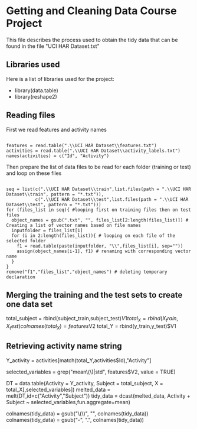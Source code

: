 Getting and Cleaning Data Course Project
=========================

This file describes the process used to obtain the tidy data that can be found in the file "UCI HAR Dataset.txt"

## Libraries used

Here is a list of libraries used for the project:
* library(data.table)
* library(reshape2)

## Reading files
First we read features and activity names
<pre><code>
features = read.table(".\\UCI HAR Dataset\\features.txt")
activities = read.table(".\\UCI HAR Dataset\\activity_labels.txt")
names(activities) = c("Id", "Activity")
</pre></code>

Then prepare the list of data files to be read for each folder (training or test) and loop on these files
<pre><code>
seq = list(c(".\\UCI HAR Dataset\\train",list.files(path = ".\\UCI HAR Dataset\\train", pattern = "*.txt")),
           c(".\\UCI HAR Dataset\\test",list.files(path = ".\\UCI HAR Dataset\\test", pattern = "*.txt")))
for (files_list in seq){ #looping first on training files then on test files
  object_names = gsub(".txt", "", files_list[2:length(files_list)]) # Creating a list of vector names based on file names
  inputfolder = files_list[1]
  for (i in 2:length(files_list)){ # looping on each file of the selected folder
    f1 = read.table(paste(inputfolder, "\\",files_list[i], sep=""))
    assign(object_names[i-1], f1) # renaming with corresponding vector name
  }
}
remove("f1","files_list","object_names") # deleting temporary declaration
</pre></code>

## Merging the training and the test sets to create one data set
total_subject = rbind(subject_train,subject_test)$V1
total_X = rbind(X_train,X_test)
colnames(total_X) = features$V2
total_Y = rbind(y_train,y_test)$V1

## Retrieving activity name string 
Y_activity = activities[match(total_Y,activities$Id),"Activity"]

selected_variables = grep("mean\\(\\)|std", features$V2, value = TRUE)

DT = data.table(Activity = Y_activity, Subject = total_subject, X = total_X[,selected_variables])
melted_data = melt(DT,id=c("Activity","Subject"))
tidy_data = dcast(melted_data, Activity + Subject ~ selected_variables,fun.aggregate=mean)

colnames(tidy_data) = gsub("\\(\\)", "", colnames(tidy_data))
colnames(tidy_data) = gsub("-", ".", colnames(tidy_data))
